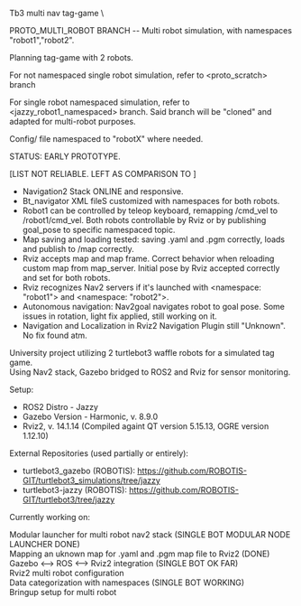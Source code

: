 Tb3 multi nav tag-game \

PROTO_MULTI_ROBOT BRANCH -- Multi robot simulation, with namespaces "robot1","robot2".

Planning tag-game with 2 robots. 

For not namespaced single robot simulation, refer to <proto_scratch> branch

For single robot namespaced simulation, refer to <jazzy_robot1_namespaced> branch. Said branch will be "cloned" and adapted for multi-robot purposes.

Config/ file namespaced to "robotX" where needed. 

STATUS: EARLY PROTOTYPE. 

[LIST NOT RELIABLE. LEFT AS COMPARISON TO ]
- Navigation2 Stack  ONLINE and responsive.
- Bt_navigator XML fileS customized with namespaces for both robots.
- Robot1 can be controlled by teleop keyboard, remapping /cmd_vel to /robot1/cmd_vel. Both robots controllable by Rviz or by publishing goal_pose to specific namespaced topic.
- Map saving and loading tested: saving .yaml and .pgm correctly, loads and publish to /map correctly.
- Rviz accepts map and map frame. Correct behavior when reloading custom map from map_server. Initial pose by Rviz accepted correctly and set for both robots.
- Rviz recognizes Nav2 servers if it's launched with <namespace: "robot1"> and <namespace: "robot2">.
- Autonomous navigation: Nav2goal navigates robot to goal pose. Some issues in rotation, light fix applied, still working on it.
- Navigation and Localization in Rviz2 Navigation Plugin still "Unknown". No fix found atm.

University project utilizing 2 turtlebot3 waffle robots for a simulated tag game. \
Using Nav2 stack, Gazebo bridged to ROS2 and Rviz for sensor monitoring.

Setup: 
- ROS2 Distro - Jazzy 
- Gazebo Version - Harmonic, v. 8.9.0
- Rviz2, v. 14.1.14 (Compiled againt QT version 5.15.13, OGRE version 1.12.10)

External Repositories (used partially or entirely):

- turtlebot3_gazebo (ROBOTIS): https://github.com/ROBOTIS-GIT/turtlebot3_simulations/tree/jazzy 
- turtlebot3-jazzy  (ROBOTIS): https://github.com/ROBOTIS-GIT/turtlebot3/tree/jazzy 


Currently working on:

Modular launcher for multi robot nav2 stack (SINGLE BOT MODULAR NODE LAUNCHER DONE) \
Mapping an uknown map for .yaml and .pgm map file to Rviz2 (DONE) \
Gazebo <--> ROS <--> Rviz2 integration (SINGLE BOT OK FAR) \
Rviz2 multi robot configuration \
Data categorization with namespaces (SINGLE BOT WORKING) \
Bringup setup for multi robot 


